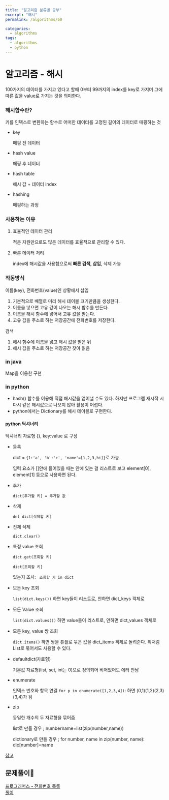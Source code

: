 ```yaml
---
title: "알고리즘 분류별 공부"
excerpt: "해시"
permalink: /algorithms/60

categories:
  - algorithms
tags:
  - algorithms
  - python
---  
```


# 알고리즘 - 해시

100가지의 데이터를 가지고 있다고 할때 0부터 99까지의 index를 key로 가지며 그에 따른 값을 value로 가지는 것을 의미한다.

### 해시함수란?

키를 인덱스로 변환하는 함수로 어떠한 데이터를 고정된 길이의 데이터로 매핑하는 것

- key

  매핑 전 데이터

- hash value

  매핑 후 데이터

- hash table

  해시 값 + 데이터 index

- hashing

  매핑하는 과정

### 사용하는 이유

1. 효율적인 데이터 관리

   적은 자원만으로도 많은 데이터를 효율적으로 관리할 수 있다.

2. 빠른 데이터 처리

   index에 해시값을 사용함으로써 **빠른 검색, 삽입**, 삭제 가능

### 작동방식

이름(key), 전화번호(value)인 상황에서 삽입

1. 기본적으로 배열로 미리 해시 테이블 크기만큼을 생성한다.
2. 이름을 넣으면 고유 값이 나오는 해시 함수를 만든다.
3. 이름을 해시 함수에 넣어서 고유 값을 받는다.
4. 고유 값을 주소로 하는 저장공간에 전화번호를 저장한다.

검색

1. 해시 함수에 이름을 넣고 해시 값을 받은 뒤
2. 해시 값을 주소로 하는 저장공간 찾아 읽음

### in java
Map을 이용한 구현

### in python

- hash() 함수를 이용해 직접 해시값을 얻어낼 수도 있다. 하지만 프로그램 재시작 시 다시 같은 해시값으로 나오지 않아 활용이 어렵다.
- python에서는 Dictionary를 해시 테이블로 구현한다. 

#### python 딕셔너리

딕셔너리 자료형 {}, key:value 로 구성  

- 등록

   dict = `{1:'a', 'b':'c', 'name'=[1,2,3,hi]}`로 가능  

  입력 요소가 []안에 들어있을 때는 안에 있는 걸 리스트로 보고 element[0], element[1] 등으로 사용하면 된다.  

- 추가

  `dict[추가할 키] = 추가할 값`

- 삭제

  `del dict[삭제할 키]`

- 전체 삭제

  `dict.clear()`

- 특정 value 조회

  `dict.get(조회할 키)`

  `dict[조회할 키]`

  있는지 조사: ` 조회할 키 in dict`

- 모든 key 조회

  `list(dict.keys())` 하면 key들이 리스트로, 안하면 dict_keys 객체로

- 모든 Value 조회

  `list(dict.values())` 하면 value들이 리스트로, 안하면 dict_values 객체로

- 모든 key, value 쌍 조회

  `dict.items()` 하면 쌍을 튜플로 묶은 값을 dict_items 객체로 돌려준다. 위처럼 List로 묶어서도 사용할 수 있다.

- defaultdict(자료형)

  기본값 자료형(list, set, int는 0)으로 정의되어 비어있어도 에러 안남

- enumerate 

  인덱스 번호와 항목 연결 `for p in enumerate([1,2,3,4])`: 하면 (0,1)(1,2)(2,3)(3,4)가 됨  

- zip 

  동일한 개수의 두 자료형을 묶어줌

  list로 만들 경우 ; numbername=list(zip(number,name))

  dictionary로 만들 경우 ; for number, name in zip(number, name): dic[number]=name  

[참고](https://davinci-ai.tistory.com/19)

## 문제풀이
[프로그래머스 - 전화번호 목록](https://programmers.co.kr/learn/courses/30/lessons/42577?language=python3#)  
[풀이](https://dusdn1702.github.io/algorithms/63)  